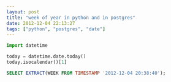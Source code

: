 ```yaml
---
layout: post
title: "week of year in python and in postgres"
date: 2012-12-04 22:13:27
tags: ["python", "postgres", "date"]
---
```


```python
import datetime

today = datetime.date.today()
today.isocalendar()[1]

```

```sql
SELECT EXTRACT(WEEK FROM TIMESTAMP '2012-12-04 20:38:40');
```
